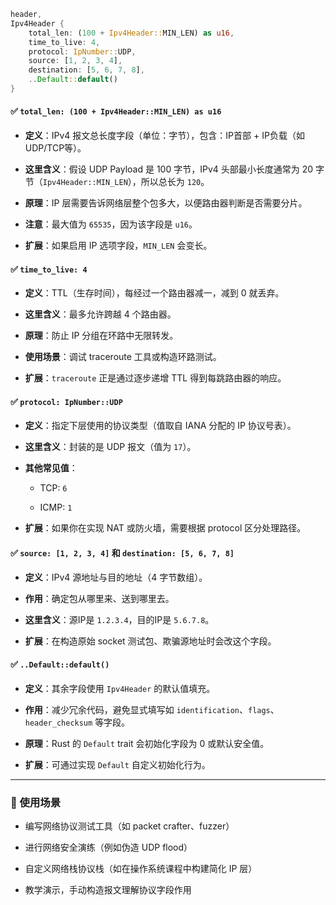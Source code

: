 ```rust
header,
Ipv4Header {
    total_len: (100 + Ipv4Header::MIN_LEN) as u16,
    time_to_live: 4,
    protocol: IpNumber::UDP,
    source: [1, 2, 3, 4],
    destination: [5, 6, 7, 8],
    ..Default::default()
}

```
#### ✅ `total_len: (100 + Ipv4Header::MIN_LEN) as u16`

- **定义**：IPv4 报文总长度字段（单位：字节），包含：IP首部 + IP负载（如UDP/TCP等）。
    
- **这里含义**：假设 UDP Payload 是 100 字节，IPv4 头部最小长度通常为 20 字节（`Ipv4Header::MIN_LEN`），所以总长为 `120`。
    
- **原理**：IP 层需要告诉网络层整个包多大，以便路由器判断是否需要分片。
    
- **注意**：最大值为 `65535`，因为该字段是 `u16`。
    
- **扩展**：如果启用 IP 选项字段，`MIN_LEN` 会变长。
    

#### ✅ `time_to_live: 4`

- **定义**：TTL（生存时间），每经过一个路由器减一，减到 0 就丢弃。
    
- **这里含义**：最多允许跨越 4 个路由器。
    
- **原理**：防止 IP 分组在环路中无限转发。
    
- **使用场景**：调试 traceroute 工具或构造环路测试。
    
- **扩展**：`traceroute` 正是通过逐步递增 TTL 得到每跳路由器的响应。
    

#### ✅ `protocol: IpNumber::UDP`

- **定义**：指定下层使用的协议类型（值取自 IANA 分配的 IP 协议号表）。
    
- **这里含义**：封装的是 UDP 报文（值为 `17`）。
    
- **其他常见值**：
    
    - TCP: `6`
        
    - ICMP: `1`
        
- **扩展**：如果你在实现 NAT 或防火墙，需要根据 protocol 区分处理路径。
    

#### ✅ `source: [1, 2, 3, 4]` 和 `destination: [5, 6, 7, 8]`

- **定义**：IPv4 源地址与目的地址（4 字节数组）。
    
- **作用**：确定包从哪里来、送到哪里去。
    
- **这里含义**：源IP是 `1.2.3.4`，目的IP是 `5.6.7.8`。
    
- **扩展**：在构造原始 socket 测试包、欺骗源地址时会改这个字段。
    

#### ✅ `..Default::default()`

- **定义**：其余字段使用 `Ipv4Header` 的默认值填充。
    
- **作用**：减少冗余代码，避免显式填写如 `identification`、`flags`、`header_checksum` 等字段。
    
- **原理**：Rust 的 `Default` trait 会初始化字段为 0 或默认安全值。
    
- **扩展**：可通过实现 `Default` 自定义初始化行为。
    

---

### 🚀 使用场景

- 编写网络协议测试工具（如 packet crafter、fuzzer）
    
- 进行网络安全演练（例如伪造 UDP flood）
    
- 自定义网络栈协议栈（如在操作系统课程中构建简化 IP 层）
    
- 教学演示，手动构造报文理解协议字段作用